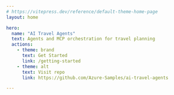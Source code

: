 ```yaml
---
# https://vitepress.dev/reference/default-theme-home-page
layout: home

hero:
  name: "AI Travel Agents"
  text: Agents and MCP orchestration for travel planning
  actions:
    - theme: brand
      text: Get Started
      link: /getting-started
    - theme: alt
      text: Visit repo
      link: https://github.com/Azure-Samples/ai-travel-agents

---
```


